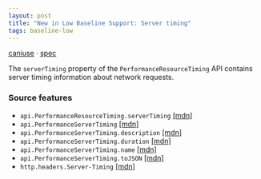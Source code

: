 ```yaml
---
layout: post
title: "New in Low Baseline Support: Server timing"
tags: baseline-low
---
```


[caniuse](https://caniuse.com/?search=server-timing) · [spec](https://w3c.github.io/server-timing/)

The `serverTiming` property of the `PerformanceResourceTiming` API contains server timing information about network requests.

### Source features

- ``api.PerformanceResourceTiming.serverTiming`` [[mdn]](https://https://developer.mozilla.org/en-US/search?q=api.PerformanceResourceTiming.serverTiming)
- ``api.PerformanceServerTiming`` [[mdn]](https://https://developer.mozilla.org/en-US/search?q=api.PerformanceServerTiming)
- ``api.PerformanceServerTiming.description`` [[mdn]](https://https://developer.mozilla.org/en-US/search?q=api.PerformanceServerTiming.description)
- ``api.PerformanceServerTiming.duration`` [[mdn]](https://https://developer.mozilla.org/en-US/search?q=api.PerformanceServerTiming.duration)
- ``api.PerformanceServerTiming.name`` [[mdn]](https://https://developer.mozilla.org/en-US/search?q=api.PerformanceServerTiming.name)
- ``api.PerformanceServerTiming.toJSON`` [[mdn]](https://https://developer.mozilla.org/en-US/search?q=api.PerformanceServerTiming.toJSON)
- ``http.headers.Server-Timing`` [[mdn]](https://https://developer.mozilla.org/en-US/search?q=http.headers.Server-Timing)
